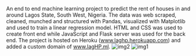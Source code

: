 An end to end machine learning project to predict the rent of houses in and around Lagos State, South West, Nigeria.
The data was web scraped, cleaned, munched and structured with Pandas, visualized with Matplotlib and used to train a linear regression model.
HTML and CSS was used to create front end while JavaScript and Flask server was used for the back end.
The project is hosted on Heroku (www.laghp.herokuapp.com) and added a custom domain of www.lagHP.ml.
![img2](https://user-images.githubusercontent.com/54807024/103951266-41442180-5136-11eb-877f-89450d094295.JPG)
![img1](https://user-images.githubusercontent.com/54807024/103951269-430de500-5136-11eb-93b0-6f925b698e77.JPG)
